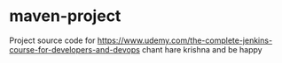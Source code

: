 # maven-project
Project source code for https://www.udemy.com/the-complete-jenkins-course-for-developers-and-devops
chant hare krishna and be happy

